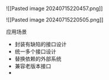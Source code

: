 ![[Pasted image 20240715220457.png]]

![[Pasted image 20240715220505.png]]

应用场景
- 封装有缺陷的接口设计
- 统一多个接口设计
- 替换依赖的外部系统
- 兼容老版本接口
- 